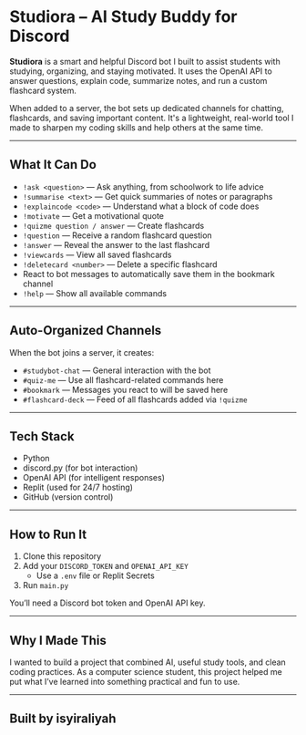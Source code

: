 # Studiora – AI Study Buddy for Discord

**Studiora** is a smart and helpful Discord bot I built to assist students with studying, organizing, and staying motivated. It uses the OpenAI API to answer questions, explain code, summarize notes, and run a custom flashcard system.

When added to a server, the bot sets up dedicated channels for chatting, flashcards, and saving important content. It's a lightweight, real-world tool I made to sharpen my coding skills and help others at the same time.

---

## What It Can Do

- `!ask <question>` — Ask anything, from schoolwork to life advice
- `!summarise <text>` — Get quick summaries of notes or paragraphs
- `!explaincode <code>` — Understand what a block of code does
- `!motivate` — Get a motivational quote
- `!quizme question / answer` — Create flashcards
- `!question` — Receive a random flashcard question
- `!answer` — Reveal the answer to the last flashcard
- `!viewcards` — View all saved flashcards
- `!deletecard <number>` — Delete a specific flashcard
- React to bot messages to automatically save them in the bookmark channel
- `!help` — Show all available commands

---

## Auto-Organized Channels

When the bot joins a server, it creates:

- `#studybot-chat` — General interaction with the bot
- `#quiz-me` — Use all flashcard-related commands here
- `#bookmark` — Messages you react to will be saved here
- `#flashcard-deck` — Feed of all flashcards added via `!quizme`

---

## Tech Stack

- Python
- discord.py (for bot interaction)
- OpenAI API (for intelligent responses)
- Replit (used for 24/7 hosting)
- GitHub (version control)

---

## How to Run It

1. Clone this repository
2. Add your `DISCORD_TOKEN` and `OPENAI_API_KEY`
   - Use a `.env` file or Replit Secrets
3. Run `main.py`

You’ll need a Discord bot token and OpenAI API key.

---

## Why I Made This

I wanted to build a project that combined AI, useful study tools, and clean coding practices. As a computer science student, this project helped me put what I’ve learned into something practical and fun to use.

---

## Built by isyiraliyah
